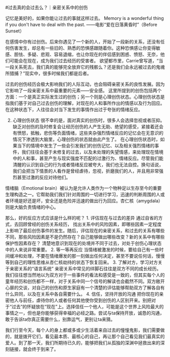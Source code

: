 #过去真的会过去么？｜亲密关系中的创伤

记忆是美好的，如果你能让过去的事就这样过去。 Memory is a wonderful thing if you don't have to deal with the past. ——电影“爱在日落黄昏时”（Before Sunset）

在感情中你有过创伤。后来你遇见了一个新的人，开始了一段新的关系，还没有任何伤害发生，却总有一些旧的、熟悉的恐惧感跟随着你。这种恐惧感让你变得敏感、胆怯、多疑、悲观、容易退缩，也让你现在的伴侣感到困惑、愤怒、无奈，他们可能会在现在，成为我们过去经历的受害者。 欲望都市里，Carrie曾写道，“当一段关系死去，我们真的能够完全放弃它的残骸么？还是我们会永远被过去的鬼魂所猎捕？”现实中，很多时候我们都是后者。

过去的创伤经历会极大影响我们的人际互动，也会阻碍亲密关系的良性发展。因为它影响了一段亲密关系中最重要的元素——安全感。 这里所提到的创伤包括两个方面：一个是真正实际发生过的创伤；另一个则是心理创伤状态。心理创伤状态是指我们基于对自己过去创伤的理解，对现在的人和事所作出的情感以及行为回应。在这种状态下，人往往会对当下发生的事情作出过于夸张的情绪反应。

2. 心理创伤状态 很不幸的是，面对真实的创伤时，很多人会选择忽视或者压抑。缺乏对创伤的及时修复会让经历创伤的人产生无助、绝望的感受，紧接着还会有愤怒，抵触，悲伤等负面情绪，这些夹杂强烈情绪反应的记忆会在无意识的情况下渗透到大脑里，心理创伤的状态就由此产生了。 在心理创伤状态时，如果当下的情境中发生了一些会引发我们的创伤记忆、以及相关强烈情绪的事件，我们往往会基于未修复的过去，以及未处理的失望情感，来处理现在情境中的人和事，甚至产生与现实强度不匹配的过激行为、情绪反应。尽管我们能清醒的认识到自己的行为或者情绪反应被夸大，我们也无法自控。换句话说，我们会把当下情景的人看作是曾经虐待，忽视，折磨我们的人，并且用非常强烈甚至过激的反应对待他们。

情绪脑（Emotional brain）被认为是允许人类作为一个物种足以生存至今的重要生理构造之一。它帮助我们我们针对周围的一切进行学习，迅速的判断周围的人或者环境是好还是坏，安全还是危险并迅速的做出行为回应。杏仁核（amygdala）则是大脑负责情绪的中心。

那么，好的反应方式应该是什么样的呢？ 1. 评估现在与过去的差异 通过自省的方式，去回顾曾经的创伤关系经历， 找出关系中的风险因素，即哪些因素一定程度上影响了最后创伤事件的发生。随后，评估现在的亲密关系，和过去的关系有哪些不同，那些风险因素是不是仍然存在？自己能够做出哪些改变？新的关系中有哪些保护性因素存在？ 清楚地意识到现在的处境并不同于过去，对处于创伤心理状态中的人来说非常重要。 2. 等一等再反应 当情绪被激发的时候，要给自己有一些时间缓冲和处理，不要在情绪爆发的那一刻做出任何决定，甚至不要说任何话，慢慢等到自己的理性思维从杏仁核劫持的状态下恢复回来。 3. 了解对方，学习对方关于亲密关系的“语言系统” 亲密关系中常见的绊脚石往往是双方不同的成长经历。我们往往想当然地以为双方对于一些事件的看法和感受是一致的，但其实每个人的童年经历和创伤都不一样，对于关系中同一个信号的解读也会截然不同。双方敞开心扉的交谈，对自己的创伤和原生家庭有一个清楚的评估能够帮助双方了解各自有什么异同，以及在关系中各自需要什么。 4. 信任，坚持开放的沟通 把你现在的亲密他人与前任，虐待你的人或者任何其他使你受到创伤的人区别开来。别把对于“过去”的怀疑放在“现在”上。选择信任一个他人，可能是这个世界上风险最大的事情之一，但也是你能够获得幸福的必经之路。尝试与ta保持开放，诚恳的沟通，敢于告诉ta你真正需要什么，别靠运气，更别让ta来猜。

我们行至今天，每个人的身上都或多或少生活着来自过去的憧憧鬼影，我们需要做的，就是拨开它们，看见最本质、最核心的自己，再让那个自己看见我们最真实的爱人。到了那一天，我们所期待已久的，能够把我们从孤独的深渊中拯救出来的深刻链接，就会终于到来了。

